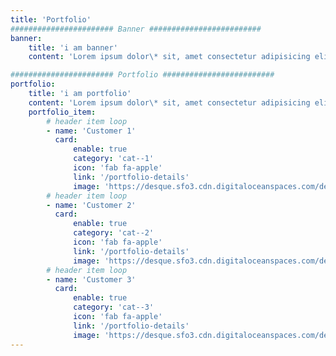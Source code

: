 ```yaml
---
title: 'Portfolio'
####################### Banner #########################
banner:
    title: 'i am banner'
    content: 'Lorem ipsum dolor\* sit, amet consectetur adipisicing elit. Vero accusantium ipsa amet similique!'

####################### Portfolio #########################
portfolio:
    title: 'i am portfolio'
    content: 'Lorem ipsum dolor\* sit, amet consectetur adipisicing elit. Vero accusantium ipsa amet similique!'
    portfolio_item:
        # header item loop
        - name: 'Customer 1'
          card:
              enable: true
              category: 'cat--1'
              icon: 'fab fa-apple'
              link: '/portfolio-details'
              image: 'https://desque.sfo3.cdn.digitaloceanspaces.com/desque/assets/images/portfolio-01.jpg'
        # header item loop
        - name: 'Customer 2'
          card:
              enable: true
              category: 'cat--2'
              icon: 'fab fa-apple'
              link: '/portfolio-details'
              image: 'https://desque.sfo3.cdn.digitaloceanspaces.com/desque/assets/images/portfolio-01.jpg'
        # header item loop
        - name: 'Customer 3'
          card:
              enable: true
              category: 'cat--3'
              icon: 'fab fa-apple'
              link: '/portfolio-details'
              image: 'https://desque.sfo3.cdn.digitaloceanspaces.com/desque/assets/images/portfolio-01.jpg'
---
```

